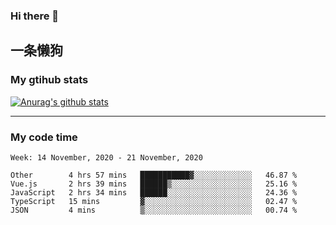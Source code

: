 ### Hi there 👋

## 一条懒狗
<!--
**kiss-me-quickly/kiss-me-quickly** is a ✨ _special_ ✨ repository because its `README.md` (this file) appears on your GitHub profile.

Here are some ideas to get you started:

- 🔭 I’m currently working on ...
- 🌱 I’m currently learning ...
- 👯 I’m looking to collaborate on ...
- 🤔 I’m looking for help with ...
- 💬 Ask me about ...
- 📫 How to reach me: ...
- 😄 Pronouns: ...
- ⚡ Fun fact: ...
-->


### My gtihub stats

[![Anurag's github stats](https://github-readme-stats.vercel.app/api?username=kiss-me-quickly)](https://github.com/anuraghazra/github-readme-stats)

***

### My code time

<!--START_SECTION:waka-->
```text
Week: 14 November, 2020 - 21 November, 2020

Other        4 hrs 57 mins   ███████████▓░░░░░░░░░░░░░   46.87 % 
Vue.js       2 hrs 39 mins   ██████▒░░░░░░░░░░░░░░░░░░   25.16 % 
JavaScript   2 hrs 34 mins   ██████░░░░░░░░░░░░░░░░░░░   24.36 % 
TypeScript   15 mins         ▓░░░░░░░░░░░░░░░░░░░░░░░░   02.47 % 
JSON         4 mins          ▒░░░░░░░░░░░░░░░░░░░░░░░░   00.74 % 
```
<!--END_SECTION:waka-->
